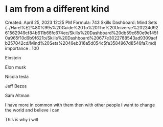 # I am from a different kind

Created: April 25, 2023 12:25 PM
Formula: 743
Skills Dashboard: Mind Sets  (../Harel%E2%80%99s%20Guide%20To%20The%20Universe%20224d9261562949cf84b611b66fc674ec/Skills%20Dashboard%20db59c650e9e145f0a965f10d9b9f621b/Skills%20Dashboard%20677e3022788543ad9309aefb257042cd/Mind%20Sets%2046eb316a5d054c5fa3584967d8546fa7.md)
importance : 100

Einstein 

Elon musk 

Nicola tesla 

Jeff Bezos 

Sam Altman 

I have more in common with them then with other people i want to change the world and believe i can 

This is why i will